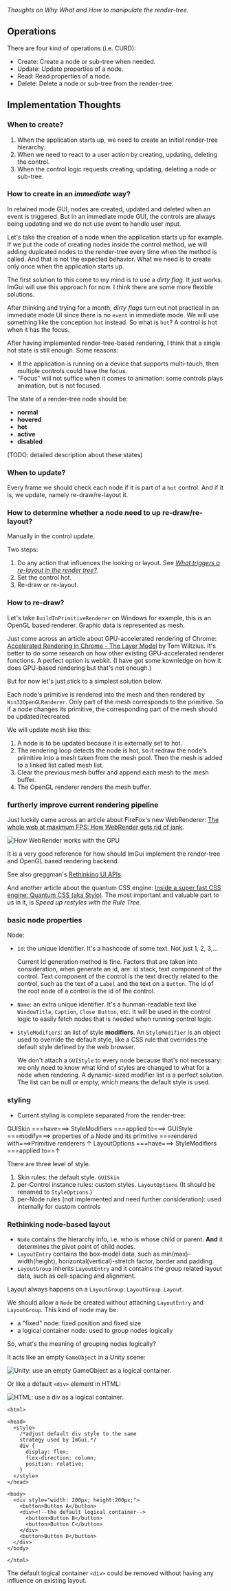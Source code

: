 *Thoughts on Why What and How to manipulate the render-tree.*

## Operations

There are four kind of operations (i.e. CURD):

* Create: Create a node or sub-tree when needed.
* Update: Update properties of a node.
* Read: Read properties of a node.
* Delete: Delete a node or sub-tree from the render-tree.

## Implementation Thoughts

### When to create?

1. When the application starts up, we need to create an initial render-tree hierarchy.
2. When we need to react to a user action by creating, updating, deleting the control.
3. When the control logic requests creating, updating, deleting a node or sub-tree.

### How to create in an *immediate* way?

In retained mode GUI, nodes are created, updated and deleted when an event is triggered. 
But in an immediate mode GUI, the controls are always being updating and we do not use event to handle user input. 

Let's take the creation of a node when the application starts up for example. If we put the code of creating nodes inside the control method, 
we will adding duplcated nodes to the render-tree every time when the method is called. And that is not the expected behavior.
What we need is to create only once when the application starts up.

The first solution to this come to my mind is to use a *dirty flag*. It just works. ImGui will use this approach for now. I think there are some more flexible solutions.

After thinking and trying for a month, *dirty flags* turn out not practical in an immediate mode UI since there is no `event` in immediate mode. We will use something like the conception `hot` instead. So what is `hot`? A control is hot when it has the focus.

After having implemented render-tree-based rendering, I think that a single hot state is still enough. Some reasons:

* If the application is running on a device that supports multi-touch, then multiple controls could have the focus.
* "Focus" wiil not suffice when it comes to animation: some controls plays animation, but is not focused.

The state of a render-tree node should be:
* __normal__
* __hovered__
* __hot__
* __active__
* __disabled__

(TODO: detailed description about these states)

### When to update?

Every frame we should check each node if it is part of a `hot` control. And if it is, we update, namely re-draw/re-layout it.

### How to determine whether a node need to up re-draw/re-layout?

Manually in the control update.

Two steps:

1. Do any action that influences the looking or layout. See [*What triggers a re-layout in the render tree?*](https://github.com/zwcloud/ImGui.Docs/blob/master/articles/Design/RenderTree-Manipulation.md#implementation-thoughts).
2. Set the control hot.
3. Re-draw or re-layout.

### How to re-draw?

Let's take `BuildInPrimitiveRenderer` on Windows for example, this is an OpenGL based renderer. Graphic data is represented as mesh.

Just come across an article about GPU-accelerated rendering of Chrome: [Accelerated Rendering in Chrome - The Layer Model](https://www.html5rocks.com/en/tutorials/speed/layers/) by Tom Wiltzius. It's better to do some research on how other existing GPU-accelerated renderer functions. A perfect option is webkit. (I have got some kownledge on how it does GPU-based rendering but that's not enough.)

But for now let's just stick to a simplest solution below.

Each node's primitive is rendered into the mesh and then rendered by `Win32OpenGLRenderer`. Only part of the mesh corresponds to the primitive. So if a node changes its primitive, the corresponding part of the mesh should be updated/recreated.

We will update mesh like this:

1. A node is to be updated because it is externally set to hot.
2. The rendering loop detects the node is hot, so it redraw the node's primitive into a mesh taken from the mesh pool. Then the mesh is added to a linked list called mesh list.
3. Clear the previous mesh buffer and append each mesh to the mesh buffer.
4. The OpenGL renderer renders the mesh buffer.

### furtherly improve current rendering pipeline

Just luckily came across an article about FireFox's new WebRenderer: [The whole web at maximum FPS: How WebRender gets rid of jank](https://hacks.mozilla.org/2017/10/the-whole-web-at-maximum-fps-how-webrender-gets-rid-of-jank/).

![How WebRender works with the GPU](https://2r4s9p1yi1fa2jd7j43zph8r-wpengine.netdna-ssl.com/files/2017/10/31.png)

It is a very good reference for how should ImGui implement the render-tree and OpenGL based rendering backend.

See also greggman's [Rethinking UI APIs](https://games.greggman.com/game/rethinking-ui-apis/).

And another article about the quantum CSS engine: [Inside a super fast CSS engine: Quantum CSS (aka Stylo)](https://hacks.mozilla.org/2017/08/inside-a-super-fast-css-engine-quantum-css-aka-stylo/). The most important and valuable part to us in it, is *Speed up restyles with the Rule Tree*.

### basic node properties

Node:

* `Id`: the unique identifier. It's a hashcode of some text. Not just 1, 2, 3,...

	Current Id generation method is fine. Factors that are taken into consideration, when generate an id, are: id stack, text component of the control. Text component of the control is the text directly related to the control, such as the text of a `Label` and the text on a `Button`. The id of the root node of a control is the id of the control.

* `Name`: an extra unique identifier. It's a hunman-readable text like `WindowTitle`, `Caption`, `Close Button`, etc. It will be used in the control logic to easily fetch nodes that is needed when running control logic.

* `StyleModifiers`: an list of style __modifiers__. An `StyleModifier` is an object used to override the default style, like a CSS rule that overrides the default style defined by the web browser.
	
	We don't attach a `GUIStyle` to every node because that's not necessary: we only need to know what kind of styles are changed to what for a node when rendering. A dynamic-sized modifier list is a perfect solution. The list can be null or empty, which means the default style is used.

### styling

* Current styling is complete separated from the render-tree:

GUISkin ===have===> StyleModifiers ===applied to===> GUIStyle ===modify===> properties of a Node and its primitive ===rendered with===>Primitive renderers
														↑
LayoutOptions ===have===> StyleModifiers ===applied to==↑

There are three level of style.

1. Skin rules: the default style. `GUISkin`
2. per-Control instance rules: custom styles. `LayoutOptions` (It should be renamed to `StyleOptions`.)
3. per-Node rules (not implemented and need further consideration): used internally for custom controls

### Rethinking node-based layout

* `Node` contains the hierarchy info, i.e. who is whose child or parent. __And__ it determines the pivot point of child nodes.
* `LayoutEntry` contains the box-model data, such as min(max)-width(height), horizontal(vertical)-stretch factor, border and padding.
* `LayoutGroup` inherits `LayoutEntry` and it contains the group related layout data, such as cell-spacing and alignment.

Layout always happens on a `LayoutGroup`: `LayoutGroup.Layout`.

We should allow a `Node` be created without attaching `LayoutEntry` and `LayoutGroup`. This kind of node may be:

* a "fixed" node: fixed position and fixed size
* a logical container node: used to group nodes logically

So, what's the meaning of grouping nodes logically?

It acts like an empty `GameObject` in a Unity scene:

![Unity: use an empty GameObject as a logical container.](img/unity_empty_gameobject.png)

Or like a default `<div>` element in HTML:

![HTML: use a div as a logical container.](img/html_default_div.png)

	<html>

	<head>
	  <style>
		/*adjust default div style to the same
		strategy used by ImGui.*/
		div {
		  display: flex;
		  flex-direction: column;
		  position: relative;
		}
	  </style>
	</head>

	<body>
	  <div style="width: 200px; height:200px;">
		<button>Button A</button>
		<div><!--the default logical container-->
		  <button>Button B</button>
		  <button>Button C</button>
		</div>
		<button>Button D</button>
	  </div>
	</body>

	</html>

The default logical container `<div>` could be removed without having any influence on existing layout.
